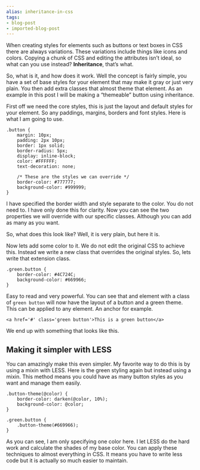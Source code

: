 ```yaml
---
alias: inheritance-in-css
tags:
- blog-post
- imported-blog-post
---
```



When creating styles for elements such as buttons or text boxes in CSS there are always variations. These variations include things like icons and colors. Copying a chunk of CSS and editing the attributes isn’t ideal, so what can you use instead? **Inheritance**, that’s what.

So, what is it, and how does it work. Well the concept is fairly simple, you have a set of base styles for your element that may make it gray or just very plain. You then add extra classes that almost theme that element. As an example in this post I will be making a “themeable” button using inheritance.

First off we need the core styles, this is just the layout and default styles for your element. So any paddings, margins, borders and font styles. Here is what I am going to use.

```
.button {
    margin: 10px;
    padding: 2px 10px;
    border: 1px solid;
    border-radius: 5px;
    display: inline-block;
    color: #FFFFFF;
    text-decoration: none;

    /* These are the styles we can override */
    border-color: #777777;
    background-color: #999999;
}
```

I have specified the border width and style separate to the color. You do not need to. I have only done this for clarity. Now you can see the two properties we will override with our specific classes. Although you can add as many as you want.

So, what does this look like? Well, it is very plain, but here it is.

Now lets add some color to it. We do not edit the original CSS to achieve this. Instead we write a new class that overrides the original styles. So, lets write that extension class.

```
.green.button {
    border-color: #4C724C;
    background-color: #669966;
}
```

Easy to read and very powerful. You can see that and element with a class of `green button` will now have the layout of a button and a green theme. This can be applied to any element. An anchor for example.

```
<a href='#' class='green button'>This is a green button</a>
```

We end up with something that looks like this.

## Making it simpler with LESS

You can amazingly make this even simpler. My favorite way to do this is by using a mixin with LESS. Here is the green styling again but instead using a mixin. This method means you could have as many button styles as you want and manage them easily.

```
.button-theme(@color) {
    border-color: darken(@color, 10%);
    background-color: @color;
}

.green.button {
    .button-theme(#669966);
}
```

As you can see, I am only specifying one color here. I let LESS do the hard work and calculate the shades of my base color. You can apply these techniques to almost everything in CSS. It means you have to write less code but it is actually so much easier to maintain.
